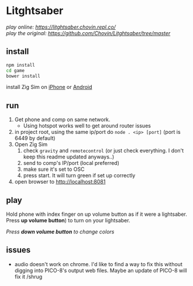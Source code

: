 # Litghtsaber

*play online: https://litghtsaber.chovin.repl.co/*  
*play the original: https://github.com/Chovin/Litghtsaber/tree/master*

## install

```sh
npm install
cd game
bower install
```
install Zig Sim on [iPhone](https://itunes.apple.com/us/app/zig-sim/id1112909974?mt=8) or [Android](https://play.google.com/store/apps/details?id=com.oneten.drive.zig_sim&hl=en_CA)

## run

1. Get phone and comp on same network. 
    * Using hotspot works well to get around router issues
2. in project root, using the same ip/port do `node . <ip> [port]` (port is 6449 by default)
3. Open Zig Sim 
    1. check `gravity` and `remotecontrol` (or just check everything. I don't keep this readme updated anyways..)
    2. send to comp's IP/port (local preferred)
    3. make sure it's set to OSC
    4. press start. It will turn green if set up correctly
4. open browser to [http://localhost:8081](http://localhost:8081)

## play

Hold phone with index finger on up volume button as if it were a lightsaber.
Press **up volume button**) to turn on your lightsaber.

*Press **down volume button** to change colors*

## issues

* audio doesn't work on chrome. I'd like to find a way to fix this without digging into PICO-8's output web files. Maybe an update of PICO-8 will fix it /shrug

